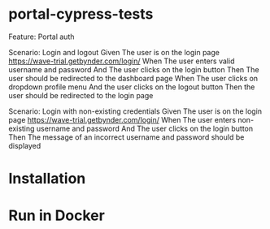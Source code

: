 # portal-cypress-tests

Feature: Portal auth

Scenario: Login and logout
Given The user is on the login page https://wave-trial.getbynder.com/login/
When The user enters valid username and password
And The user clicks on the login button
Then The user should be redirected to the dashboard page
When The user clicks on dropdown profile menu
And the user clicks on the logout button
Then the user should be redirected to the login page 

Scenario: Login with non-existing credentials
Given The user is on the login page https://wave-trial.getbynder.com/login/
When The user enters non-existing username and password
And The user clicks on the login button
Then The message of an incorrect username and password should be displayed

# Installation

# Run in Docker
